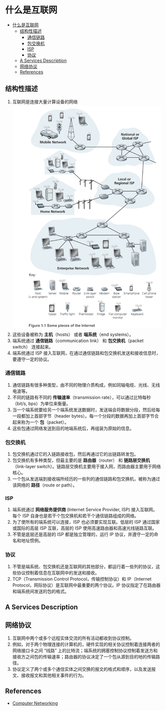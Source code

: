 # 什么是互联网


<!-- TOC -->

- [什么是互联网](#什么是互联网)
    - [结构性描述](#结构性描述)
        - [通信链路](#通信链路)
        - [包交换机](#包交换机)
        - [ISP](#isp)
        - [协议](#协议)
    - [A Services Description](#a-services-description)
    - [网络协议](#网络协议)
    - [References](#references)

<!-- /TOC -->


## 结构性描述 
1. 互联网是连接大量计算设备的网络
    <img src="./images/16.png" width="600" style="display: block; margin: 5px 0 10px;" />
2. 这些设备被称为 **主机**（hosts） 或者 **端系统**（end systems）。
3. 端系统通过 **通信链路**（communication link） 和 **包交换机**（packet switch） 连接起来。
4. 端系统通过 ISP 接入互联网，在通过通信链路和包交换机发送和接收信息时，要遵守一定的协议。

### 通信链路
1. 通信链路有很多种类型，由不同的物理介质构成，例如同轴电缆、光线、无线电波等。
2. 不同的链路有不同的 **传输速率**（transmission rate），可以通过比特每秒（bit/s, bps）为单位来衡量。
3. 当一个端系统要给另一个端系统发送数据时，发送端会将数据分段，然后给每一段都加上首部字节（header bytes）。每一个分段的数据再加上首部字节合起来称为一个 **包**（packet）。
4. 这些包通过网络发送到目的地端系统后，再组装为原始的信息。

### 包交换机
1. 包交换机通过它的入链路接收包，然后再通过它的出链路转发包。
2. 包交换机有多种类型，但最主要的是 **路由器**（router） 和 **链路层交换机**（link-layer switch）。链路层交换机主要用于接入网，而路由器主要用于网络核心。
3. 一个包从发送端到接收端所经历的一些列的通信链路和包交换机，被称为通过该网络的 **路径**（route or path）。

### ISP
1. 端系统通过 **网络服务提供商** (Internet Service Provider, ISP) 接入互联网。每个 ISP 自身也是若干个包交换机和若干个通信链路组成的网络。
2. 为了使所有的端系统可以连接，ISP 也必须要实现互联。低层的 ISP 通过国家或国际的高层 ISP 互联，高层的 ISP 使用高速路由器和高速光线链路互联。
3. 不管是底层还是高层的 ISP 都是独立管理的，运行 IP 协议，并遵守一定的命名和地址惯例。

### 协议
1. 不管是端系统、包交换机还是互联网的其他部分，都运行着一些列的协议，这些协议控制着信息在互联网中的发送和接收。
2. TCP（Transmission Control Protocol，传输控制协议）和 IP（Internet Protocol，网际协议）是互联网中最重要的两个协议。IP 协议指定了在路由器和端系统间发送的包的格式。


## A Services Description


## 网络协议
1. 互联网中两个或多个远程实体交流的所有活动都收到协议控制。
2. 例如，对于两个物理连接的计算机的，硬件实现的相关协议控制着连接两者的网络接口卡之间 “线路” 上的比特流；端系统的拥塞控制协议控制着发送方和接收方之间包的传输速率；路由器的协议决定了一个包从源到目的地的传输路径。
3. 协议定义了两个或多个通信实体之间交换的报文的格式和顺序，以及发送报文、接收报文和其他相关事件的行为。


## References
* [Computer Networking](https://book.douban.com/subject/10573157/)